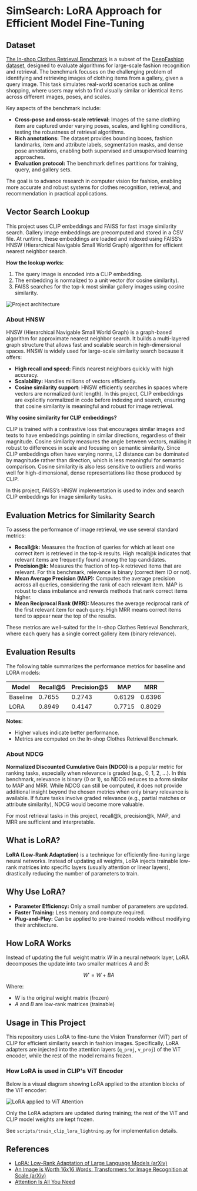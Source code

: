# SimSearch: LoRA Approach for Efficient Model Fine-Tuning

## Dataset

[The In-shop Clothes Retrieval Benchmark](http://mmlab.ie.cuhk.edu.hk/projects/DeepFashion/InShopRetrieval.html) is a subset of the [DeepFashion dataset](http://mmlab.ie.cuhk.edu.hk/projects/DeepFashion.html), designed to evaluate algorithms for large-scale fashion recognition and retrieval. The benchmark focuses on the challenging problem of identifying and retrieving images of clothing items from a gallery, given a query image. This task simulates real-world scenarios such as online shopping, where users may wish to find visually similar or identical items across different images, poses, and scales.

Key aspects of the benchmark include:
- **Cross-pose and cross-scale retrieval:** Images of the same clothing item are captured under varying poses, scales, and lighting conditions, testing the robustness of retrieval algorithms.
- **Rich annotations:** The dataset provides bounding boxes, fashion landmarks, item and attribute labels, segmentation masks, and dense pose annotations, enabling both supervised and unsupervised learning approaches.
- **Evaluation protocol:** The benchmark defines partitions for training, query, and gallery sets.

The goal is to advance research in computer vision for fashion, enabling more accurate and robust systems for clothes recognition, retrieval, and recommendation in practical applications.


## Vector Search Lookup

This project uses CLIP embeddings and FAISS for fast image similarity search. Gallery image embeddings are precomputed and stored in a CSV file. At runtime, these embeddings are loaded and indexed using FAISS’s HNSW (Hierarchical Navigable Small World Graph) algorithm for efficient nearest neighbor search.

**How the lookup works:**

1. The query image is encoded into a CLIP embedding.
2. The embedding is normalized to a unit vector (for cosine similarity).
3. FAISS searches for the top-k most similar gallery images using cosine similarity.

![Project architecture](diagrams/Architecture.png)

### About HNSW

HNSW (Hierarchical Navigable Small World Graph) is a graph-based algorithm for approximate nearest neighbor search. It builds a multi-layered graph structure that allows fast and scalable search in high-dimensional spaces. HNSW is widely used for large-scale similarity search because it offers:

- **High recall and speed:** Finds nearest neighbors quickly with high accuracy.
- **Scalability:** Handles millions of vectors efficiently.
- **Cosine similarity support:** HNSW efficiently searches in spaces where vectors are normalized (unit length). In this project, CLIP embeddings are explicitly normalized in code before indexing and search, ensuring that cosine similarity is meaningful and robust for image retrieval.

**Why cosine similarity for CLIP embeddings?**

CLIP is trained with a contrastive loss that encourages similar images and texts to have embeddings pointing in similar directions, regardless of their magnitude. Cosine similarity measures the angle between vectors, making it robust to differences in scale and focusing on semantic similarity. Since CLIP embeddings often have varying norms, L2 distance can be dominated by magnitude rather than direction, which is less meaningful for semantic comparison. Cosine similarity is also less sensitive to outliers and works well for high-dimensional, dense representations like those produced by CLIP.

In this project, FAISS’s HNSW implementation is used to index and search CLIP embeddings for image similarity tasks.

## Evaluation Metrics for Similarity Search

To assess the performance of image retrieval, we use several standard metrics:

- **Recall@k:** Measures the fraction of queries for which at least one correct item is retrieved in the top-k results. High recall@k indicates that relevant items are frequently found among the top candidates.
- **Precision@k:** Measures the fraction of top-k retrieved items that are relevant. For this benchmark, relevance is binary (correct item ID or not).
- **Mean Average Precision (MAP):** Computes the average precision across all queries, considering the rank of each relevant item. MAP is robust to class imbalance and rewards methods that rank correct items higher.
- **Mean Reciprocal Rank (MRR):** Measures the average reciprocal rank of the first relevant item for each query. High MRR means correct items tend to appear near the top of the results.

These metrics are well-suited for the In-shop Clothes Retrieval Benchmark, where each query has a single correct gallery item (binary relevance).

## Evaluation Results

The following table summarizes the performance metrics for baseline and LORA models:

| Model   | Recall@5 | Precision@5 | MAP        | MRR        |
|---------|----------|-------------|------------|------------|
| Baseline| 0.7655   | 0.2743      | 0.6129     | 0.6396     |
| LORA    | 0.8949   | 0.4147      | 0.7715     | 0.8029     |

**Notes:**
- Higher values indicate better performance.
- Metrics are computed on the In-shop Clothes Retrieval Benchmark.

### About NDCG

**Normalized Discounted Cumulative Gain (NDCG)** is a popular metric for ranking tasks, especially when relevance is graded (e.g., 0, 1, 2, ...). In this benchmark, relevance is binary (0 or 1), so NDCG reduces to a form similar to MAP and MRR. While NDCG can still be computed, it does not provide additional insight beyond the chosen metrics when only binary relevance is available. If future tasks involve graded relevance (e.g., partial matches or attribute similarity), NDCG would become more valuable.

For most retrieval tasks in this project, recall@k, precision@k, MAP, and MRR are sufficient and interpretable.



## What is LoRA?

**LoRA (Low-Rank Adaptation)** is a technique for efficiently fine-tuning large neural networks. Instead of updating all weights, LoRA injects trainable low-rank matrices into specific layers (usually attention or linear layers), drastically reducing the number of parameters to train.

## Why Use LoRA?
- **Parameter Efficiency:** Only a small number of parameters are updated.
- **Faster Training:** Less memory and compute required.
- **Plug-and-Play:** Can be applied to pre-trained models without modifying their architecture.

## How LoRA Works

Instead of updating the full weight matrix $W$ in a neural network layer, LoRA decomposes the update into two smaller matrices $A$ and $B$:

$$
W' = W + BA
$$

Where:
- $W$ is the original weight matrix (frozen)
- $A$ and $B$ are low-rank matrices (trainable)

## Usage in This Project

This repository uses LoRA to fine-tune the Vision Transformer (ViT) part of CLIP for efficient similarity search in fashion images. Specifically, LoRA adapters are injected into the attention layers (`q_proj`, `v_proj`) of the ViT encoder, while the rest of the model remains frozen.

### How LoRA is used in CLIP's ViT Encoder

Below is a visual diagram showing LoRA applied to the attention blocks of the ViT encoder:  

![LoRA applied to ViT Attention](diagrams/LORA_Attention.png)

Only the LoRA adapters are updated during training; the rest of the ViT and CLIP model weights are kept frozen.

See `scripts/train_clip_lora_lightning.py` for implementation details.

## References
- [LoRA: Low-Rank Adaptation of Large Language Models (arXiv)](https://arxiv.org/abs/2106.09685)
- [An Image is Worth 16x16 Words: Transformers for Image Recognition at Scale (arXiv)](https://arxiv.org/abs/2010.11929)
- [Attention Is All You Need](https://arxiv.org/abs/1706.03762)